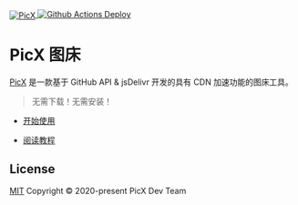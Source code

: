 <a href="https://github.com/XPoet/picx">
<img align="center" 
     alt="PicX"
     src="https://cdn.jsdelivr.net/gh/XPoet/image-hosting@master/PicX/picx-logo.png"
>
</a>


<a href="https://github.com/picx-dev/picx-docs/actions" target="_blank" rel="noopener noreferrer">
  <img src="https://github.com/picx-dev/picx-docs/workflows/deploy/badge.svg" alt="Github Actions Deploy">
</a>


# PicX 图床

[PicX](https://picx.xpoet.cn) 是一款基于 GitHub API & jsDelivr 开发的具有 CDN 加速功能的图床工具。

> 无需下载！无需安装！

- [开始使用](https://picx.xpoet.cn)

- [阅读教程](https://picx-docs.xpoet.cn)


## License

[MIT](https://github.com/picx-dev/picx-docs/blob/master/LICENSE) Copyright © 2020-present PicX Dev Team